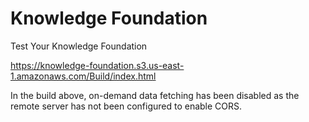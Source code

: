 # Knowledge Foundation
 Test Your Knowledge Foundation

https://knowledge-foundation.s3.us-east-1.amazonaws.com/Build/index.html

In the build above, on-demand data fetching has been disabled as the remote server has not been configured to enable CORS.
